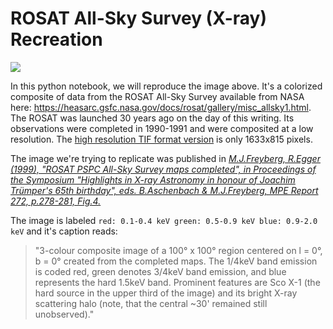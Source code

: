 # ROSAT All-Sky Survey (X-ray) Recreation

![](https://heasarc.gsfc.nasa.gov/Images/rosat/slide_gifs/misc_rass.gif)

In this python notebook, we will reproduce the image above. It's a colorized composite of data from the ROSAT All-Sky Survey available from NASA here: https://heasarc.gsfc.nasa.gov/docs/rosat/gallery/misc_allsky1.html. The ROSAT was launched 30 years ago on the day of this writing. Its observations were completed in 1990-1991 and were composited at a low resolution. The [high resolution TIF format version](https://heasarc.gsfc.nasa.gov/Images/rosat/slide_gifs/misc_rass.tif) is only 1633x815 pixels.

The image we're trying to replicate was published in _[M.J.Freyberg, R.Egger (1999), "ROSAT PSPC All-Sky Survey maps completed", in Proceedings of the Symposium "Highlights in X-ray Astronomy in honour of Joachim Trümper's 65th birthday", eds. B.Aschenbach & M.J.Freyberg, MPE Report 272, p.278-281, Fig.4.](http://articles.adsabs.harvard.edu/cgi-bin/nph-iarticle_query?bibcode=1999hxra.conf..278F&db_key=AST&page_ind=3&data_type=GIF&type=SCREEN_VIEW&classic=YES)_

The image is labeled `red: 0.1-0.4 keV green: 0.5-0.9 keV blue: 0.9-2.0 keV` and it's caption reads:

> "3-colour composite image of a 100° x 100° region centered on l = 0°, b = 0° created from the completed maps. The 1/4keV band emission is coded red, green denotes 3/4keV band emission, and blue represents the hard 1.5keV band. Prominent features are Sco X-1 (the hard source in the upper third of the image) and its bright X-ray scattering halo (note, that the central ~30' remained still unobserved)."
